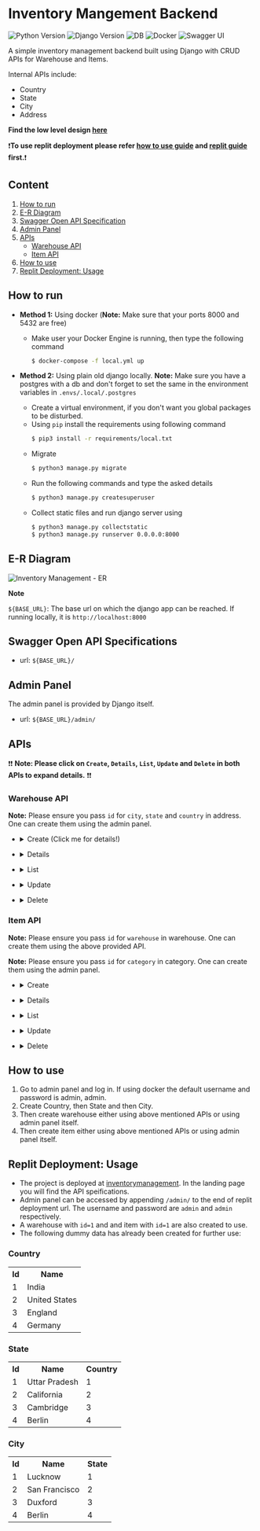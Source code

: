 # Inventory Mangement Backend

![Python Version](https://img.shields.io/badge/python-v3.8-brightgreen)
![Django Version](https://img.shields.io/badge/django-v3.2-brightgreen)
![DB](https://img.shields.io/badge/db-postgres-brightgreen)
![Docker](https://img.shields.io/badge/docker-yes-brightgreen)
![Swagger UI](https://img.shields.io/badge/swagger_ui-yes-brightgreen)

A simple inventory management backend built using Django with CRUD APIs for Warehouse and Items.

Internal APIs include:
 - Country
 - State
 - City
 - Address

**Find the low level design [here](https://github.com/harsh020/inventory_mangement/blob/master/design.md)**

:exclamation:**To use replit deployment please refer [how to use guide](#how-to-use) and [replit guide](#replit-deployment-usage) first.**:exclamation:


## Content
1. [How to run](#how-to-run)
2. [E-R Diagram](#e-r-diagram)
3. [Swagger Open API Specification](#swagger-open-api-specifications)
4. [Admin Panel](#admin-panel)
5. [APIs](#apis)
    - [Warehouse API](#warehouse-api)
    - [Item API](#item-api)
6. [How to use](#how-to-use)
7. [Replit Deployment: Usage](#replit-deployment-usage)


## How to run

- **Method 1:** Using docker (**Note:** Make sure that your ports 8000 and 5432 are free)
  - Make user your Docker Engine is running, then type the following command
    ```sh
    $ docker-compose -f local.yml up
    ```
    
- **Method 2:** Using plain old django locally. **Note:** Make sure you have a postgres with a db and don't forget to set the same in the environment variables in `.envs/.local/.postgres`
  - Create a virtual environment, if you don't want you global packages to be disturbed.
  - Using `pip` install the requirements using following command
    ```sh
    $ pip3 install -r requirements/local.txt
    ```
  - Migrate
    ```sh
    $ python3 manage.py migrate
    ```
  - Run the following commands and type the asked details
    ```sh
    $ python3 manage.py createsuperuser
    ```
  - Collect static files and run django server using
    ```sh
    $ python3 manage.py collectstatic
    $ python3 manage.py runserver 0.0.0.0:8000
    ```

## E-R Diagram

![Inventory Management - ER](https://user-images.githubusercontent.com/39561084/171666796-aafa8b0c-02a8-483a-a007-da5ca91967e1.jpg)



**Note**

`${BASE_URL}`: The base url on which the django app can be reached.
If running locally, it is `http://localhost:8000`

## Swagger Open API Specifications
  - url: `${BASE_URL}/`

## Admin Panel
The admin panel is provided by Django itself.
  - url: `${BASE_URL}/admin/`

## APIs

:exclamation::exclamation: **Note: Please click on `Create`, `Details`, `List`, `Update` and `Delete` in both APIs to expand details.** :exclamation::exclamation:

### Warehouse API
 **Note:** Please ensure you pass `id` for `city`, `state` and `country` in address. One can create them using the admin panel.

  - <details><summary> Create (Click me for details!) </summary>
 
    - **url:** `${BASE_URL}/warehouse/v1/create/`
    - **method:** `POST`
    - **data:**
      ```json
      {
        "address": {},
        "is_active": true,
        "is_deleted": false,
        "name": "string"
      }
      ```
    - **response:**
      ```json
      {
          "error": false,
          "data": {
              "id": "int",
              "address": {
                  "id": "int",
                  "city": "string",
                  "state": "string",
                  "country": "string",
                  "address": "string",
                  "pincode": "string",
                  "mobile": "string",
                  "latitude": "string",
                  "longitude": "string"
              },
              "created": "string",
              "modified": "string",
              "is_active": true,
              "is_deleted": false,
              "name": "string"
          }
      }
      ```
    - **example curl:**
      ```sh
      curl --location --request POST 'http://localhost:8000/warehouse/v1/create/' \
      --header 'Content-Type: application/json' \
      --data-raw '{
          "name": "test warehouse",
          "address": {
              "address": "test line",
              "country": 1,
              "state": 1,
              "city": 1,
              "pincode": "226010",
              "mobile": "9876543211",
              "latitude": "80.999",
              "longitude": "56.999"
          }
      }'
      ```
 </details>
      
  - <details><summary> Details </summary>
 
    - **url:** `${BASE_URL}/warehouse/v1/{id}/`
    - **method:** `GET`
    - **url params:**
      ```json
      {
        "id": "int"
      }
      ```
    - **response:**
      ```json
      {
          "error": false,
          "data": {
              "id": "int",
              "address": {
                  "id": "int",
                  "city": "string",
                  "state": "string",
                  "country": "string",
                  "address": "string",
                  "pincode": "string",
                  "mobile": "string",
                  "latitude": "string",
                  "longitude": "string"
              },
              "created": "string",
              "modified": "string",
              "is_active": true,
              "is_deleted": false,
              "name": "string"
          }
      }
      ```
    - **example curl:**
      ```sh
      curl --location --request GET 'http://localhost:8000/warehouse/v1/1/'
      ```
  </details>
      
  - <details><summary> List </summary>
 
    - **url:** `${BASE_URL}/warehouse/v1/list/`
    - **method:** `GET`
    - **response:**
    ```json
    {
        "error": false,
        "data": [
            {
                "id": "int",
                "address": {
                    "id": "int",
                    "city": "string",
                    "state": "string",
                    "country": "string",
                    "address": "string",
                    "pincode": "string",
                    "mobile": "string",
                    "latitude": "string",
                    "longitude": "string"
                },
                "created": "string",
                "modified": "string",
                "is_active": true,
                "is_deleted": false,
                "name": "string"
            }
        ]
    }
    ```
    - **example curl:**
    ```sh
    curl --location --request GET 'http://localhost:8000/warehouse/v1/list/'
    ```
  </details>
    
  - <details><summary> Update </summary>
 
    - **url:** `${BASE_URL}/warehouse/v1/{id}/`
    - **method:** `PATCH`
    - **url params:**
      ```json
      {
        "id": "int"
      }
      ```
    - **request:** (Example)
      ```json
      {
          "is_deleted": "boolean",
          "address": {
              "pincode": "string"
          }
      }
      ```
    - **response:**
      ```json
      {
          "error": false,
          "data": 
            {
              "id": "int",
              "address": {
                  "id": "int",
                  "city": "string",
                  "state": "string",
                  "country": "string",
                  "address": "string",
                  "pincode": "string",
                  "mobile": "string",
                  "latitude": "string",
                  "longitude": "string"
              },
              "created": "string",
              "modified": "string",
              "is_active": true,
              "is_deleted": false,
              "name": "string"
          }
      }
      ```
    - **example curl:**
      ```sh
      curl --location --request PATCH 'http://localhost:8000/warehouse/v1/1/' \
      --header 'Content-Type: application/json' \
      --data-raw '{
          "is_deleted": false,
          "address": {
              "pincode": "226010"
          }
      }'
      ```
  </details>
      
  - <details><summary> Delete </summary>
 
    - **url:** `${BASE_URL}/warehouse/v1/{id}/`
    - **method:** `DELETE`
    - **url params:**
      ```json
      {
        "id": "int"
      }
      ```
    - **response:**
      ```json
      {
          "error": false,
          "message": "Warehouse deleted successfully"
      }
      ```
    - **example curl:**
      ```sh
      curl --location --request DELETE 'http://localhost:8000/warehouse/v1/1/delete/'
      ```
  </details>
      
### Item API
 **Note:** Please ensure you pass `id` for `warehouse` in warehouse. One can create them using the above provided API.
 
 **Note:** Please ensure you pass `id` for `category` in category. One can create them using the admin panel.
 
  - <details><summary> Create </summary>
 
    - **url:** `${BASE_URL}/item/v1/create/`
    - **method:** `POST`
    - **data:**
      ```json
      {
          "name": "string",
          "description": "string",
          "brand": "string",
          "price": "decimal",
          "category": "int",
          "quantity": "int",
          "warehouse": "int"
      }
      ```
    - **response:**
      ```json
      {
          "error": false,
          "data": {
              "id": "int",
              "category": {
                  "id": "int",
                  "is_active": "boolean",
                  "name": "string",
                  "slug": "string"
              },
              "warehouse": {
                  "id": "int",
                  "address": {
                      "id": "int",
                      "address": "string",
                      "pincode": "string",
                      "mobile": "string",
                      "latitude": "string",
                      "longitude": "string",
                      "country": "string",
                      "state": "string",
                      "city": "string"
                  },
                  "created": "string",
                  "modified": "string",
                  "is_active": "boolean",
                  "is_deleted": "boolean",
                  "name": "string"
              },
              "created": "string",
              "modified": "string",
              "is_active": true,
              "is_deleted": false,
              "name": "string",
              "image": "string",
              "description": "string",
              "brand": "string",
              "price": "string",
              "quantity": "int"
          }
      }
      ```
    - **example curl:**
      ```sh
      curl --location --request POST 'http://localhost:8000/item/v1/create/' \
      --header 'Content-Type: application/json' \
      --data-raw '{
          "name": "test item",
          "description": "test description",
          "brand": "test brand",
          "price": "100.50",
          "category": 1,
          "quantity": 10,
          "warehouse": 5
      }'
      ```
  </details>
      
  - <details><summary> Details </summary>
 
    - **url:** `${BASE_URL}/item/v1/{id}/`
    - **method:** `GET`
    - **url params:**
      ```json
      {
        "id": "int"
      }
      ```
    - **response:**
      ```json
      {
          "error": false,
          "data": {
              "id": "int",
              "category": {
                  "id": "int",
                  "is_active": "boolean",
                  "name": "string",
                  "slug": "string"
              },
              "warehouse": {
                  "id": "int",
                  "address": {
                      "id": "int",
                      "address": "string",
                      "pincode": "string",
                      "mobile": "string",
                      "latitude": "string",
                      "longitude": "string",
                      "country": "string",
                      "state": "string",
                      "city": "string"
                  },
                  "created": "string",
                  "modified": "string",
                  "is_active": "boolean",
                  "is_deleted": "boolean",
                  "name": "string"
              },
              "created": "string",
              "modified": "string",
              "is_active": true,
              "is_deleted": false,
              "name": "string",
              "image": "string",
              "description": "string",
              "brand": "string",
              "price": "string",
              "quantity": "int"
          }
      }
      ```
    - **example curl:**
      ```sh
      curl --location --request GET 'http://localhost:8000/item/v1/1/'
      ```
  </details>
      
  - <details><summary> List </summary>
 
    - **url:** `${BASE_URL}/item/v1/list/`
    - **method:** `GET`
    - **response:**
    ```json
    {
        "error": false,
        "data": [
            {
                "id": "int",
                "category": {
                    "id": "int",
                    "is_active": "boolean",
                    "name": "string",
                    "slug": "string"
                },
                "warehouse": {
                    "id": "int",
                    "address": {
                        "id": "int",
                        "address": "string",
                        "pincode": "string",
                        "mobile": "string",
                        "latitude": "string",
                        "longitude": "string",
                        "country": "string",
                        "state": "string",
                        "city": "string"
                    },
                    "created": "string",
                    "modified": "string",
                    "is_active": "boolean",
                    "is_deleted": "boolean",
                    "name": "string"
                },
                "created": "string",
                "modified": "string",
                "is_active": true,
                "is_deleted": false,
                "name": "string",
                "image": "string",
                "description": "string",
                "brand": "string",
                "price": "string",
                "quantity": "int"
            }
        ]
    }
    ```
    - **example curl:**
    ```sh
    curl --location --request GET 'http://localhost:8000/item/v1/list/'
    ```
  </details>
    
  - <details><summary> Update </summary>
 
    - **url:** `${BASE_URL}/item/v1/{id}/`
    - **method:** `PATCH`
    - **url params:**
      ```json
      {
        "id": "int"
      }
      ```
    - **request:** (Example)
      ```json
      {
          "is_deleted": "boolean",
      }
      ```
    - **response:**
      ```json
      {
          "error": false,
          "data": 
            {
              "id": "int",
              "category": {
                  "id": "int",
                  "is_active": "boolean",
                  "name": "string",
                  "slug": "string"
              },
              "warehouse": {
                  "id": "int",
                  "address": {
                      "id": "int",
                      "address": "string",
                      "pincode": "string",
                      "mobile": "string",
                      "latitude": "string",
                      "longitude": "string",
                      "country": "string",
                      "state": "string",
                      "city": "string"
                  },
                  "created": "string",
                  "modified": "string",
                  "is_active": "boolean",
                  "is_deleted": "boolean",
                  "name": "string"
              },
              "created": "string",
              "modified": "string",
              "is_active": true,
              "is_deleted": false,
              "name": "string",
              "image": "string",
              "description": "string",
              "brand": "string",
              "price": "string",
              "quantity": "int"
          }
      }
      ```
    - **example curl:**
      ```sh
      curl --location --request PATCH 'http://localhost:8000/item/v1/1/' \
      --header 'Content-Type: application/json' \
      --data-raw '{
          "is_deleted": false
      }'
      ```
  </details>
      
  - <details><summary> Delete </summary>
 
    - **url:** `${BASE_URL}/item/v1/{id}/`
    - **method:** `DELETE`
    - **url params:**
      ```json
      {
        "id": "int"
      }
      ```
    - **response:**
      ```json
      {
          "error": false,
          "message": "Item deleted successfully"
      }
      ```
    - **example curl:**
      ```sh
      curl --location --request DELETE 'http://localhost:8000/item/v1/1/delete/'
      ```
  </details>

## How to use

1. Go to admin panel and log in. If using docker the default username and password is admin, admin.
2. Create Country, then State and then City.
3. Then create warehouse either using above mentioned APIs or using admin panel itself.
4. Then create item either using above mentioned APIs or using admin panel itself.

## Replit Deployment: Usage

- The project is deployed at [inventorymanagement](https://inventorymangement.harsh020.repl.co/). In the landing page you will find the API speifications.
- Admin panel can be accessed by appending `/admin/` to the end of replit deployment url. The username and password are `admin` and `admin` respectively.
- A warehouse with `id=1` and and item with `id=1` are also created to use.
- The following dummy data has already been created for further use:
### Country
<table>
 <tr>
  <th>Id</th>
  <th>Name</th>
 </tr>
 
 <tr>
  <td>1</td>
  <td>India</td>
 </tr>
 
 <tr>
  <td>2</td>
  <td>United States</td>
 </tr>
 
 <tr>
  <td>3</td>
  <td>England</td>
 </tr>
 
 <tr>
  <td>4</td>
  <td>Germany</td>
 </tr>
</table>

### State
<table>
 <tr>
  <th>Id</th>
  <th>Name</th>
  <th>Country</th>
 </tr>
 
 <tr>
  <td>1</td>
  <td>Uttar Pradesh</td>
  <td>1</td>
 </tr>
 
 <tr>
  <td>2</td>
  <td>California</td>
  <td>2</td>
 </tr>
 
 <tr>
  <td>3</td>
  <td>Cambridge</td>
  <td>3</td>
 </tr>
 
 <tr>
  <td>4</td>
  <td>Berlin</td>
  <td>4</td>
 </tr>
</table>

### City
<table>
 <tr>
  <th>Id</th>
  <th>Name</th>
  <th>State</th>
 </tr>
 
 <tr>
  <td>1</td>
  <td>Lucknow</td>
  <td>1</td>
 </tr>
 
 <tr>
  <td>2</td>
  <td>San Francisco</td>
  <td>2</td>
 </tr>
 
 <tr>
  <td>3</td>
  <td>Duxford</td>
  <td>3</td>
 </tr>
 
 <tr>
  <td>4</td>
  <td>Berlin</td>
  <td>4</td>
 </tr>
</table>
